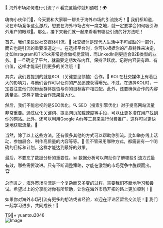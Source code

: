 🎉 海外市场如何进行引流？🔥 看完这篇你就知道啦！🌍

嗨嗨小伙伴们👋，今天要和大家聊一聊关于海外市场的引流技巧！🎯 我们都知道，现在市场竞争这么激烈，想要在海外市场占有一席之地，就一定要学会如何吸引海外用户的眼球👀。那么，接下来我们就一起来看看有哪些引流的好方法吧！

首先，我们来说说社交媒体引流。🌟 社交媒体是现代人生活中不可或缺的一部分，而它也是引流的重要渠道之一。在选择平台时，你可以根据你的产品特性来决定，比如Instagram和TikTok非常适合做视觉营销，而LinkedIn则更适合B2B类型的业务。📢 一旦确定了平台，就需要定期发布内容，保持活跃度。记得内容要有趣、有价值，这样才能吸引到更多的关注哦！🌈

其次，我们要提到的就是KOL（关键意见领袖）合作。🤝 KOL在社交媒体上有着巨大的影响力，与他们合作可以让你的产品迅速获得曝光。不过，在选择KOL时，一定要注意他们的粉丝群体是否与你的目标客户相匹配。此外，还要确保合作的内容质量高，这样才能让合作效果最大化。

然后，我们不能忽视的是SEO优化。🔍 SEO（搜索引擎优化）对于提高网站流量非常重要。通过优化关键词、提高网页加载速度等手段，可以让更多潜在用户找到你的网站。此外，还可以利用Google Ads等工具来进行付费推广，这样可以更快速地获取流量。🚀

当然，除了以上这些方法，还有很多其他的方式可以帮助你引流。比如举办线上活动、参加展会、制作高质量的内容等等。🌈 但不管采用哪种方式，都需要有一个明确的目标和计划，这样才能达到最好的效果。

最后，不要忘了数据分析的重要性。📊 数据分析可以帮助你了解哪些引流方式最有效，哪些需要改进。只有不断调整策略，才能在激烈的市场竞争中脱颖而出。🏆

总而言之，海外市场引流是一个复杂而又多变的过程，需要我们不断地学习和尝试。希望以上的分享能对你有所帮助，让你在海外市场开拓的路上更加顺利！💼

如果你对海外市场引流有更多的想法或者经验，欢迎在评论区留言交流哦！💬 我们一起学习进步，共同成长！🌱

TG💪+ yuantou2048  
![Image](https://github.com/user-attachments/assets/42a5a4a5-fea9-4a1d-8aa0-73e57e430cca)